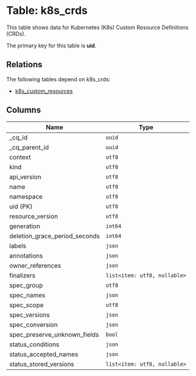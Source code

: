 # Table: k8s_crds

This table shows data for Kubernetes (K8s) Custom Resource Definitions (CRDs).

The primary key for this table is **uid**.

## Relations

The following tables depend on k8s_crds:
  - [k8s_custom_resources](k8s_custom_resources.md)

## Columns

| Name          | Type          |
| ------------- | ------------- |
|_cq_id|`uuid`|
|_cq_parent_id|`uuid`|
|context|`utf8`|
|kind|`utf8`|
|api_version|`utf8`|
|name|`utf8`|
|namespace|`utf8`|
|uid (PK)|`utf8`|
|resource_version|`utf8`|
|generation|`int64`|
|deletion_grace_period_seconds|`int64`|
|labels|`json`|
|annotations|`json`|
|owner_references|`json`|
|finalizers|`list<item: utf8, nullable>`|
|spec_group|`utf8`|
|spec_names|`json`|
|spec_scope|`utf8`|
|spec_versions|`json`|
|spec_conversion|`json`|
|spec_preserve_unknown_fields|`bool`|
|status_conditions|`json`|
|status_accepted_names|`json`|
|status_stored_versions|`list<item: utf8, nullable>`|